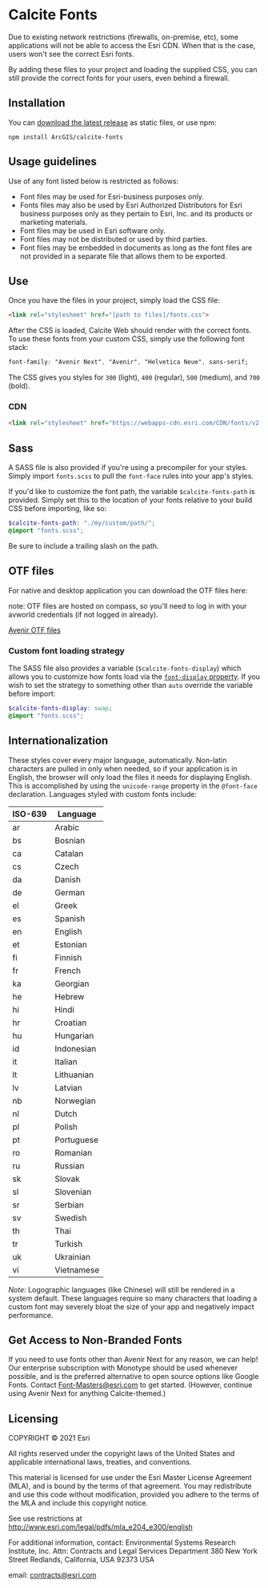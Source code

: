 # Calcite Fonts

Due to existing network restrictions (firewalls, on-premise, etc), some applications will not be able to access the Esri CDN. When that is the case, users won't see the correct Esri fonts.

By adding these files to your project and loading the supplied CSS, you can still provide the correct fonts for your users, even behind a firewall.

## Installation

You can [download the latest release](https://github.com/ArcGIS/calcite-fonts/releases) as static files, or use npm:

```
npm install ArcGIS/calcite-fonts
```
## Usage guidelines
Use of any font listed below is restricted as follows:
- Font files may be used for Esri-business purposes only.
- Fonts files may also be used by Esri Authorized Distributors for Esri business purposes only as they pertain to Esri, Inc. and its products or marketing materials.
- Font files may be used in Esri software only.
- Font files may not be distributed or used by third parties.
- Font files may be embedded in documents as long as the font files are not provided in a separate file that allows them to be exported.

## Use

Once you have the files in your project, simply load the CSS file:

```html
<link rel="stylesheet" href="[path to files]/fonts.css">
```

After the CSS is loaded, Calcite Web should render with the correct fonts. To use these fonts from your custom CSS, simply use the following font stack:

```css
font-family: "Avenir Next", "Avenir", "Helvetica Neue", sans-serif;
```

The CSS gives you styles for `300` (light), `400` (regular), `500` (medium), and `700` (bold).

### CDN

```html
<link rel="stylesheet" href="https://webapps-cdn.esri.com/CDN/fonts/v2.0.0/fonts.css">
```

## Sass

A SASS file is also provided if you're using a precompiler for your styles. Simply import `fonts.scss` to pull the `font-face` rules into your app's styles.

If you'd like to customize the font path, the variable `$calcite-fonts-path` is provided. Simply set this to the location of your fonts relative to your build CSS before importing, like so:

```scss
$calcite-fonts-path: "./my/custom/path/";
@import "fonts.scss";
```

Be sure to include a trailing slash on the path.

## OTF files

For native and desktop application you can download the OTF files here:

note: OTF files are hosted on compass, so you'll need to log in with your avworld credentials (if not logged in already).

[Avenir OTF files](https://compass.esri.com/org/creativeLab/Brand/Esri-Calcite-Fonts.zip)

### Custom font loading strategy

The SASS file also provides a variable (`$calcite-fonts-display`) which allows you to customize how fonts load via the [`font-display` property](https://developer.mozilla.org/en-US/docs/Web/CSS/@font-face/font-display). If you wish to set the strategy to something other than `auto` override the variable before import:

```scss
$calcite-fonts-display: swap;
@import "fonts.scss";
```

## Internationalization

These styles cover every major language, automatically. Non-latin characters are pulled in only when needed, so if your application is in English, the browser will only load the files it needs for displaying English. This is accomplished by using the `unicode-range` property in the `@font-face` declaration. Languages styled with custom fonts include:

| ISO-639 | Language |
| ------- | -------- |
| ar | Arabic |
| bs | Bosnian |
| ca | Catalan |
| cs | Czech |
| da | Danish |
| de | German |
| el | Greek |
| es | Spanish |
| en | English |
| et | Estonian |
| fi | Finnish |
| fr | French |
| ka | Georgian |
| he | Hebrew |
| hi | Hindi |
| hr | Croatian |
| hu | Hungarian |
| id | Indonesian |
| it | Italian |
| lt | Lithuanian |
| lv | Latvian |
| nb | Norwegian |
| nl | Dutch |
| pl | Polish |
| pt | Portuguese |
| ro | Romanian |
| ru | Russian |
| sk | Slovak |
| sl | Slovenian |
| sr | Serbian |
| sv | Swedish |
| th | Thai |
| tr | Turkish |
| uk | Ukrainian |
| vi | Vietnamese |

*Note:* Logographic languages (like Chinese) will still be rendered in a system default. These languages require so many characters that loading a custom font may severely bloat the size of your app and negatively impact performance.

## Get Access to Non-Branded Fonts

If you need to use fonts other than Avenir Next for any reason, we can help! Our enterprise subscription with Monotype should be used whenever possible, and is the preferred alternative to open source options like Google Fonts. Contact [Font-Masters@esri.com](mailto:Font-Masters@esri.com) to get started.  (However, continue using Avenir Next for anything Calcite-themed.)

## Licensing

COPYRIGHT © 2021 Esri

All rights reserved under the copyright laws of the United States and applicable international laws, treaties, and conventions.

This material is licensed for use under the Esri Master License Agreement (MLA), and is bound by the terms of that agreement. You may redistribute and use this code without modification, provided you adhere to the terms of the MLA and include this copyright notice.

See use restrictions at http://www.esri.com/legal/pdfs/mla_e204_e300/english

For additional information, contact: Environmental Systems Research Institute, Inc. Attn: Contracts and Legal Services Department 380 New York Street Redlands, California, USA 92373 USA

email: contracts@esri.com
